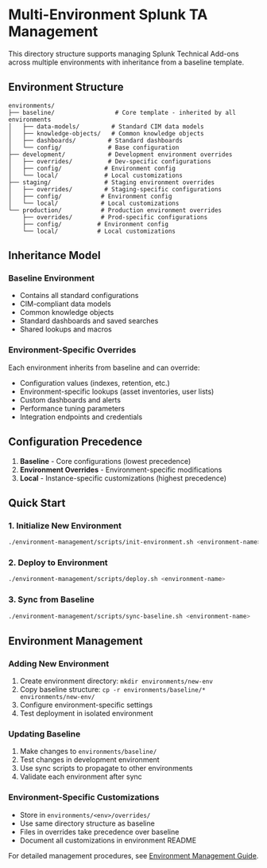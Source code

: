 # Multi-Environment Splunk TA Management

This directory structure supports managing Splunk Technical Add-ons across multiple environments with inheritance from a baseline template.

## Environment Structure

```
environments/
├── baseline/                 # Core template - inherited by all environments
│   ├── data-models/         # Standard CIM data models
│   ├── knowledge-objects/   # Common knowledge objects
│   ├── dashboards/         # Standard dashboards
│   └── config/             # Base configuration
├── development/            # Development environment overrides
│   ├── overrides/          # Dev-specific configurations
│   ├── config/            # Environment config
│   └── local/             # Local customizations
├── staging/               # Staging environment overrides
│   ├── overrides/         # Staging-specific configurations
│   ├── config/           # Environment config
│   └── local/            # Local customizations
└── production/           # Production environment overrides
    ├── overrides/        # Prod-specific configurations
    ├── config/          # Environment config
    └── local/           # Local customizations
```

## Inheritance Model

### Baseline Environment
- Contains all standard configurations
- CIM-compliant data models
- Common knowledge objects
- Standard dashboards and saved searches
- Shared lookups and macros

### Environment-Specific Overrides
Each environment inherits from baseline and can override:
- Configuration values (indexes, retention, etc.)
- Environment-specific lookups (asset inventories, user lists)
- Custom dashboards and alerts
- Performance tuning parameters
- Integration endpoints and credentials

## Configuration Precedence

1. **Baseline** - Core configurations (lowest precedence)
2. **Environment Overrides** - Environment-specific modifications
3. **Local** - Instance-specific customizations (highest precedence)

## Quick Start

### 1. Initialize New Environment
```bash
./environment-management/scripts/init-environment.sh <environment-name>
```

### 2. Deploy to Environment  
```bash
./environment-management/scripts/deploy.sh <environment-name>
```

### 3. Sync from Baseline
```bash
./environment-management/scripts/sync-baseline.sh <environment-name>
```

## Environment Management

### Adding New Environment
1. Create environment directory: `mkdir environments/new-env`
2. Copy baseline structure: `cp -r environments/baseline/* environments/new-env/`
3. Configure environment-specific settings
4. Test deployment in isolated environment

### Updating Baseline
1. Make changes to `environments/baseline/`
2. Test changes in development environment
3. Use sync scripts to propagate to other environments
4. Validate each environment after sync

### Environment-Specific Customizations
- Store in `environments/<env>/overrides/`
- Use same directory structure as baseline
- Files in overrides take precedence over baseline
- Document all customizations in environment README

For detailed management procedures, see [Environment Management Guide](../environment-management/README.md).